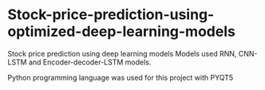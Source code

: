 # Stock-price-prediction-using-optimized-deep-learning-models
Stock price prediction using deep learning models
Models used RNN, CNN-LSTM and Encoder-decoder-LSTM models.

Python programming language was used for this project with PYQT5
